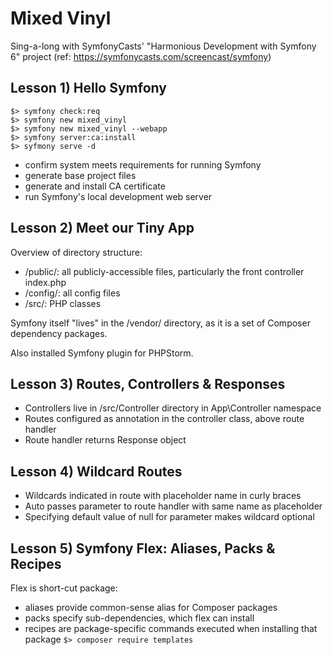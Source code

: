 # Mixed Vinyl
Sing-a-long with SymfonyCasts' "Harmonious Development with Symfony 6" project
(ref: https://symfonycasts.com/screencast/symfony)

## Lesson 1) Hello Symfony
```shell
$> symfony check:req
$> symfony new mixed_vinyl
$> symfony new mixed_vinyl --webapp
$> symfony server:ca:install
$> syfmony serve -d
```
* confirm system meets requirements for running Symfony
* generate base project files
* generate and install CA certificate
* run Symfony's local development web server


## Lesson 2) Meet our Tiny App
Overview of directory structure:
* /public/: all publicly-accessible files, particularly the front controller index.php
* /config/: all config files
* /src/: PHP classes

Symfony itself "lives" in the /vendor/ directory, as it is a set of Composer dependency packages.

Also installed Symfony plugin for PHPStorm.


## Lesson 3) Routes, Controllers & Responses
* Controllers live in /src/Controller directory in App\Controller namespace
* Routes configured as annotation in the controller class, above route handler 
* Route handler returns Response object
 

## Lesson 4) Wildcard Routes
* Wildcards indicated in route with placeholder name in curly braces
* Auto passes parameter to route handler with same name as placeholder
* Specifying default value of null for parameter makes wildcard optional


## Lesson 5) Symfony Flex: Aliases, Packs & Recipes
Flex is short-cut package:
* aliases provide common-sense alias for Composer packages
* packs specify sub-dependencies, which flex can install
* recipes are package-specific commands executed when installing that package 
`$> composer require templates`

